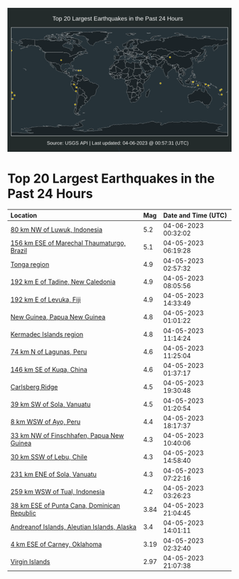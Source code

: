 ![Map](./map.png)

# Top 20 Largest Earthquakes in the Past 24 Hours

| Location | Mag | Date and Time (UTC) |
|:---|:---|:---|
| [80 km NW of Luwuk, Indonesia](https://earthquake.usgs.gov/earthquakes/eventpage/us6000k29k) | 5.2 | 04-06-2023 00:32:02 |
| [156 km ESE of Marechal Thaumaturgo, Brazil](https://earthquake.usgs.gov/earthquakes/eventpage/us6000k22u) | 5.1 | 04-05-2023 06:19:28 |
| [Tonga region](https://earthquake.usgs.gov/earthquakes/eventpage/us6000k21z) | 4.9 | 04-05-2023 02:57:32 |
| [192 km E of Tadine, New Caledonia](https://earthquake.usgs.gov/earthquakes/eventpage/us6000k23a) | 4.9 | 04-05-2023 08:05:56 |
| [192 km E of Levuka, Fiji](https://earthquake.usgs.gov/earthquakes/eventpage/us6000k25r) | 4.9 | 04-05-2023 14:33:49 |
| [New Guinea, Papua New Guinea](https://earthquake.usgs.gov/earthquakes/eventpage/us6000k212) | 4.8 | 04-05-2023 01:01:22 |
| [Kermadec Islands region](https://earthquake.usgs.gov/earthquakes/eventpage/us6000k252) | 4.8 | 04-05-2023 11:14:24 |
| [74 km N of Lagunas, Peru](https://earthquake.usgs.gov/earthquakes/eventpage/us6000k24y) | 4.6 | 04-05-2023 11:25:04 |
| [146 km SE of Kuqa, China](https://earthquake.usgs.gov/earthquakes/eventpage/us6000k21b) | 4.6 | 04-05-2023 01:37:17 |
| [Carlsberg Ridge](https://earthquake.usgs.gov/earthquakes/eventpage/us6000k27p) | 4.5 | 04-05-2023 19:30:48 |
| [39 km SW of Sola, Vanuatu](https://earthquake.usgs.gov/earthquakes/eventpage/us6000k218) | 4.5 | 04-05-2023 01:20:54 |
| [8 km WSW of Ayo, Peru](https://earthquake.usgs.gov/earthquakes/eventpage/us6000k270) | 4.4 | 04-05-2023 18:17:37 |
| [33 km NW of Finschhafen, Papua New Guinea](https://earthquake.usgs.gov/earthquakes/eventpage/us6000k24p) | 4.3 | 04-05-2023 10:40:06 |
| [30 km SSW of Lebu, Chile](https://earthquake.usgs.gov/earthquakes/eventpage/us6000k25y) | 4.3 | 04-05-2023 14:58:40 |
| [231 km ENE of Sola, Vanuatu](https://earthquake.usgs.gov/earthquakes/eventpage/us6000k234) | 4.3 | 04-05-2023 07:22:16 |
| [259 km WSW of Tual, Indonesia](https://earthquake.usgs.gov/earthquakes/eventpage/us6000k224) | 4.2 | 04-05-2023 03:26:23 |
| [38 km ESE of Punta Cana, Dominican Republic](https://earthquake.usgs.gov/earthquakes/eventpage/pr2023095000) | 3.84 | 04-05-2023 21:04:45 |
| [Andreanof Islands, Aleutian Islands, Alaska](https://earthquake.usgs.gov/earthquakes/eventpage/ak0234dce9wk) | 3.4 | 04-05-2023 14:01:11 |
| [4 km ESE of Carney, Oklahoma](https://earthquake.usgs.gov/earthquakes/eventpage/ok2023gpyi) | 3.19 | 04-05-2023 02:32:40 |
| [Virgin Islands](https://earthquake.usgs.gov/earthquakes/eventpage/pr71402628) | 2.97 | 04-05-2023 21:07:38 |
